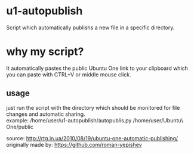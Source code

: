 u1-autopublish
==============

Script which automatically publishs a new file in a specific directory.

why my script?
==============
It automatically pastes the public Ubuntu One link to your clipboard which you can paste with CTRL+V or middle mouse click.

usage
-------------
just run the script with the directory which should be monitored for file changes and automatic sharing.  
example:
    /home/user/u1-autopublish/autopublis.py /home/user/Ubuntu\ One/public

source: http://rtg.in.ua/2010/08/19/ubuntu-one-automatic-publishing/  
originally made by: https://github.com/roman-yepishev
